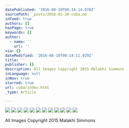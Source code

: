 ```yaml
---
datePublished: '2016-08-10T00:14:14.070Z'
sourcePath: _posts/2016-01-20-cuba.md
inFeed: true
authors: []
hasPage: true
keywords: []
author:
  - name: ''
    url: ''
via: {}
dateModified: '2016-08-10T00:14:11.929Z'
title: ''
publisher: {}
description: All Images Copyright 2015 Malakhi Simmons
inLanguage: null
inNav: true
starred: true
url: cuba/index.html
_type: Article

---
```

![](https://the-grid-user-content.s3-us-west-2.amazonaws.com/1c35a76c-88e1-4fe7-bca6-0e87a04c3176.jpg)
![](https://s3-us-west-2.amazonaws.com/the-grid-img/p/a6c28a2c273b58342e7ac808dc6e61ccbb16871f.jpg)
![](https://s3-us-west-2.amazonaws.com/the-grid-img/p/25ded2715fb545551473cf60ea9bbcee9d051648.jpg)
![](https://s3-us-west-2.amazonaws.com/the-grid-img/p/1d1c6a28e38bfcd12deae73c73fda8c67514e308.jpg)
![](https://s3-us-west-2.amazonaws.com/the-grid-img/p/7d1b8ded736996383aae588173580c0a24c7f442.jpg)
![](https://s3-us-west-2.amazonaws.com/the-grid-img/p/523dcbdc08b53cf798dbc373def1fec2a82e4b3f.jpg)
![](https://s3-us-west-2.amazonaws.com/the-grid-img/p/1d685741992cd6000a3457b99c2b8cfd2edcf2d6.jpg)
![](https://s3-us-west-2.amazonaws.com/the-grid-img/p/75f4ae4917c220e7522d89e887bacf7b6685bfe8.jpg)
![](https://s3-us-west-2.amazonaws.com/the-grid-img/p/61c19e2a3b9f2096061e0cc85042146dad05c63f.jpg)
![](https://s3-us-west-2.amazonaws.com/the-grid-img/p/d238f3059bcb6201d29d9231eb502bf583eed3a2.jpg)
![](https://s3-us-west-2.amazonaws.com/the-grid-img/p/e4f0db5a23990990e07aece178b79d94d3f53aa4.jpg)
![](https://s3-us-west-2.amazonaws.com/the-grid-img/p/13914c26f8151c38ca5a61bab14fd3adcad4600c.jpg)

All Images Copyright 2015 Malakhi Simmons